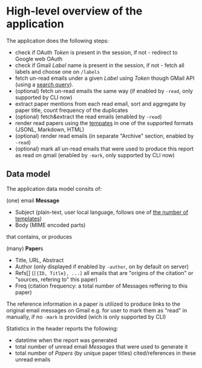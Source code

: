 # High-level overview of the application

The application does the following steps:

 - check if OAuth _Token_ is present in the  session, if not - redirect to Google web OAuth
 - check if Gmail _Label_ name is present in the session, if not - fetch all labels and choose one on `/labels`
 - fetch un-read emails under a given _Label_ using _Token_ though GMail API (using a [search query](https://github.com/bzz/scholar-alert-digest/blob/c4600bfa4faf8cfc4347e31dc1489a26b0a95222/cmd/server/server.go#L132)).
 - (optional) fetch un-read emails the same way (if enabled by `-read`, only supported by CLI now)
 - extract paper mentions from each read email, sort and aggregate by paper title, count frequency of the duplicates
 - (optional) fetch&extract the read emails (enabled by `-read`)
 - render read papers using the [tempates](https://github.com/bzz/scholar-alert-digest/blob/c4600bfa4faf8cfc4347e31dc1489a26b0a95222/templates/templates.go#L20) in one of the supported formats (JSONL, Markdown, HTML)
 - (optional) render read emails (in separate "Archive" section, enabled by `-read`)
 - (optional) mark all un-read emails that were used to produce this report as read on gmail (enabled by `-mark`, only supported by CLI now)


## Data model

The application data model consits of:

(one) email **Message**
 * Subject (plain-text, user local language, follows one of [the number of templates](https://github.com/bzz/scholar-alert-digest/blob/c4600bfa4faf8cfc4347e31dc1489a26b0a95222/gmailutils/gmail.go#L253))
 * Body (MIME encoded parts)


that contains, or produces

(many) **Paper**s
 * Title, URL, Abstract
 * Author (only displayed if enabled by `-author`, on by default on server)
 * Refs[] (`[{ID, Title}, ...]` all emails that are "origins of the citation" or "sources, refering to" this paper)
 * Freq (citation frequency: a total number of Messages reffering to this paper)


The reference information in a paper is utilized to produce links to the original email messages on Gmail e.g. for user to mark them as "read" in manually, if no `-mark` is provided (wich is only supported by CLI)


Statistics in the header reports the following:
 * datetime when the report was generated
 * total number of unread email *Messages* that were used to generate it
 * total number of *Papers* (by unique paper titles) cited/references in these unread emails
